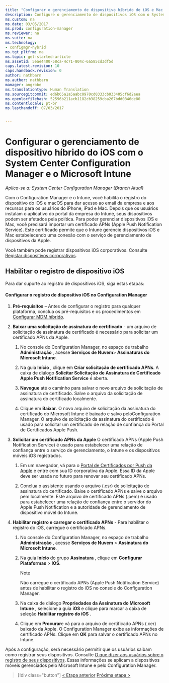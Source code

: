 ```yaml
---
title: "Configurar o gerenciamento de dispositivo híbrido de iOS e Mac com o System Center Configuration Manager e o Microsoft Intune | Microsoft Docs"
description: Configure o gerenciamento de dispositivos iOS com o System Center Configuration Manager e o Microsoft Intune.
ms.custom: na
ms.date: 03/05/2017
ms.prod: configuration-manager
ms.reviewer: na
ms.suite: na
ms.technology:
- configmgr-hybrid
ms.tgt_pltfrm: na
ms.topic: get-started-article
ms.assetid: 5eae4400-58ca-4c71-804c-6a585cd3df5d
caps.latest.revision: 10
caps.handback.revision: 0
author: nathbarn
ms.author: nathbarn
manager: angrobe
ms.translationtype: Human Translation
ms.sourcegitcommit: ed6b65a1a5aabc0970cd0333cb033405cf6d2aea
ms.openlocfilehash: 52596b211acb1182cb38259cba267bdd0846de80
ms.contentlocale: pt-br
ms.lasthandoff: 07/03/2017


---
```

# <a name="set-up-ios-hybrid-device-management-with-system-center-configuration-manager-and-microsoft-intune"></a>Configurar o gerenciamento de dispositivo híbrido do iOS com o System Center Configuration Manager e o Microsoft Intune

*Aplica-se a: System Center Configuration Manager (Branch Atual)*

Com o Configuration Manager e o Intune, você habilita o registro do dispositivo do iOS e macOS para dar acesso ao email da empresa e aos recursos para os usuários do iPhone, iPad e Mac. Depois que os usuários instalam o aplicativo do portal da empresa do Intune, seus dispositivos podem ser afetados pela política. Para poder gerenciar dispositivos iOS e Mac, você precisará importar um certificado APNs (Apple Push Notification Service). Este certificado permite que o Intune gerencie dispositivos iOS e Mac estabelecendo uma conexão com o serviço de gerenciamento de dispositivos da Apple.  

 Você também pode registrar dispositivos iOS corporativos.  Consulte [Registar dispositivos corporativos](enroll-company-owned-devices.md).  

## <a name="enable-ios-device-enrollment"></a>Habilitar o registro de dispositivo iOS  
 Para dar suporte ao registro de dispositivos iOS, siga estas etapas:  

#### <a name="set-up-ios-device-enrollment-in-configuration-manager"></a>Configurar o registro de dispositivo iOS no Configuration Manager  

1.  **Pré-requisitos** – Antes de configurar o registro para qualquer plataforma, conclua os pré-requisitos e os procedimentos em [Configurar MDM híbrido](setup-hybrid-mdm.md).    

2.  **Baixar uma solicitação de assinatura de certificado** - um arquivo de solicitação de assinatura de certificado é necessário para solicitar um certificado APNs da Apple.  

    1.  No console do Configuration Manager, no espaço de trabalho **Administração** , acesse **Serviços de Nuvem**> **Assinaturas do Microsoft Intune**.  

    2.  Na guia **Início** , clique em **Criar solicitação de certificado APNs**. A caixa de diálogo **Solicitar Solicitação de Assinatura de Certificado Apple Push Notification Service** é aberta.  

    3.  **Navegue** até o caminho para salvar o novo arquivo de solicitação de assinatura de certificado. Salve o arquivo da solicitação de assinatura do certificado localmente.  

    4.  Clique em **Baixar**. O novo arquivo de solicitação da assinatura do certificado do Microsoft Intune é baixado e salvo peloConfiguration Manager. O arquivo de solicitação da assinatura do certificado é usado para solicitar um certificado de relação de confiança do Portal de Certificados Apple Push.  

3.  **Solicitar um certificado APNs da Apple** O certificado APNs (Apple Push Notification Service) é usado para estabelecer uma relação de confiança entre o serviço de gerenciamento, o Intune e os dispositivos móveis iOS registrados.  

    1.  Em um navegador, vá para o [Portal de Certificados por Push da Apple](http://go.microsoft.com/fwlink/?LinkId=269844) e entre com sua ID corporativa da Apple. Essa ID da Apple deve ser usada no futuro para renovar seu certificado APNs.  

    2.  Conclua o assistente usando o arquivo (.csr) de solicitação de assinatura do certificado. Baixe o certificado APNs e salve o arquivo pem localmente. Este arquivo de certificado APNs (.pem) é usado para estabelecer uma relação de confiança entre o servidor do Apple Push Notification e a autoridade de gerenciamento de dispositivo móvel do Intune.  

4.  **Habilitar registro e carregar o certificado APNs** - Para habilitar o registro do iOS, carregue o certificado APNs.  

    1.  No console do Configuration Manager, no espaço de trabalho **Administração** , acesse **Serviços de Nuvem** > **Assinatura do Microsoft Intune**.  

    2.  Na guia **Início** do grupo **Assinatura** , clique em **Configurar Plataformas** > **IOS**.  

        > [!NOTE]  
        >  Não carregue o certificado APNs (Apple Push Notification Service) antes de habilitar o registro do iOS no console do Configuration Manager.  

    3.  Na caixa de diálogo **Propriedades da Assinatura do Microsoft Intune** , selecione a guia **iOS** e clique para marcar a caixa de seleção **Habilitar registro do iOS** .  

    4.  Clique em **Procurar**e vá para o arquivo de certificado APNs (.cer) baixado da Apple. O Configuration Manager exibe as informações de certificado APNs. Clique em **OK** para salvar o certificado APNs no Intune.  

 Após a configuração, será necessário permitir que os usuários saibam como registrar seus dispositivos. Consulte [O que dizer aos usuários sobre o registro de seus dispositivos](https://docs.microsoft.com/intune/end-user-educate). Essas informações se aplicam a dispositivos móveis gerenciados pelo Microsoft Intune e pelo Configuration Manager.

> [!div class="button"]
[< Etapa anterior](create-service-connection-point.md)  [Próxima etapa >](set-up-additional-management.md)

